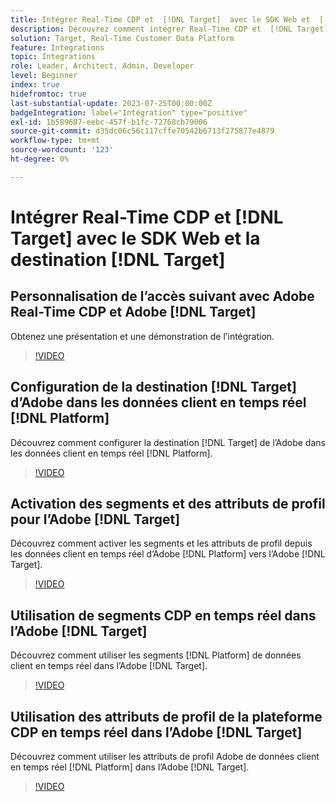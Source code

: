 ```yaml
---
title: Intégrer Real-Time CDP et  [!DNL Target]  avec le SDK Web et  [!DNL Target] destination
description: Découvrez comment intégrer Real-Time CDP et  [!DNL Target]  avec le SDK Web et  [!DNL Target] destination.
solution: Target, Real-Time Customer Data Platform
feature: Integrations
topic: Integrations
role: Leader, Architect, Admin, Developer
level: Beginner
index: true
hidefromtoc: true
last-substantial-update: 2023-07-25T00:00:00Z
badgeIntegration: label="Intégration" type="positive"
exl-id: 1b589687-eebc-457f-b1fc-72768cb79006
source-git-commit: d35dc06c56c117cffe70542b6713f275877e4879
workflow-type: tm+mt
source-wordcount: '123'
ht-degree: 0%

---
```


# Intégrer Real-Time CDP et [!DNL Target] avec le SDK Web et la destination [!DNL Target]

## Personnalisation de l’accès suivant avec Adobe Real-Time CDP et Adobe [!DNL Target]

Obtenez une présentation et une démonstration de l’intégration.

>[!VIDEO](https://video.tv.adobe.com/v/340091?quality=12&learn=on)


## Configuration de la destination [!DNL Target] d’Adobe dans les données client en temps réel [!DNL Platform]

Découvrez comment configurer la destination [!DNL Target] de l’Adobe dans les données client en temps réel [!DNL Platform].

>[!VIDEO](https://video.tv.adobe.com/v/3449795/?learn=on&captions=fre_fr)

## Activation des segments et des attributs de profil pour l’Adobe [!DNL Target]

Découvrez comment activer les segments et les attributs de profil depuis les données client en temps réel d’Adobe [!DNL Platform] vers l’Adobe [!DNL Target].

>[!VIDEO](https://video.tv.adobe.com/v/3447357/?learn=on&captions=fre_fr)

## Utilisation de segments CDP en temps réel dans l’Adobe [!DNL Target]

Découvrez comment utiliser les segments [!DNL Platform] de données client en temps réel dans l’Adobe [!DNL Target].

>[!VIDEO](https://video.tv.adobe.com/v/3446829/?learn=on&captions=fre_fr)

## Utilisation des attributs de profil de la plateforme CDP en temps réel dans l’Adobe [!DNL Target]

Découvrez comment utiliser les attributs de profil Adobe de données client en temps réel [!DNL Platform] dans l’Adobe [!DNL Target].

>[!VIDEO](https://video.tv.adobe.com/v/3451895/?learn=on&captions=fre_fr)
